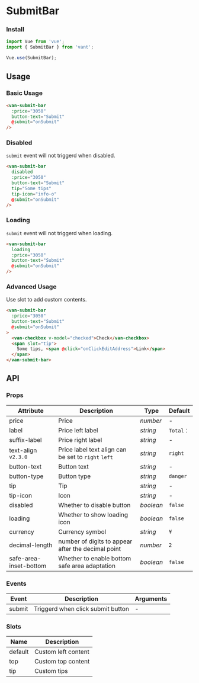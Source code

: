 # SubmitBar

### Install

``` javascript
import Vue from 'vue';
import { SubmitBar } from 'vant';

Vue.use(SubmitBar);
```

## Usage

### Basic Usage

```html
<van-submit-bar
  :price="3050"
  button-text="Submit"
  @submit="onSubmit"
/>
```

### Disabled

`submit` event will not triggerd when disabled.

```html
<van-submit-bar
  disabled
  :price="3050"
  button-text="Submit"
  tip="Some tips"
  tip-icon="info-o"
  @submit="onSubmit"
/>
```

### Loading

`submit` event will not triggerd when loading.

```html
<van-submit-bar
  loading
  :price="3050"
  button-text="Submit"
  @submit="onSubmit"
/>
```

### Advanced Usage

Use slot to add custom contents.

```html
<van-submit-bar
  :price="3050"
  button-text="Submit"
  @submit="onSubmit"
>
  <van-checkbox v-model="checked">Check</van-checkbox>
  <span slot="tip">
    Some tips, <span @click="onClickEditAddress">Link</span>
  </span>
</van-submit-bar>
```

## API

### Props

| Attribute | Description | Type | Default |
|------|------|------|------|
| price | Price | *number* | - |
| label | Price left label | *string* | `Total：` |
| suffix-label | Price right label | *string* | - |
| text-align `v2.3.0` | Price label text align can be set to `right` `left` | *string* | `right` |
| button-text | Button text | *string* | - |
| button-type | Button type | *string* | `danger` |
| tip | Tip | *string* | - |
| tip-icon | Icon |  *string* | - |
| disabled | Whether to disable button | *boolean* | `false` |
| loading | Whether to show loading icon | *boolean* | `false` |
| currency | Currency symbol | *string* | `¥` |
| decimal-length | number of digits to appear after the decimal point | *number* | `2` |
| safe-area-inset-bottom | Whether to enable bottom safe area adaptation | *boolean* | `false` |

### Events

| Event | Description | Arguments |
|------|------|------|
| submit | Triggerd when click submit button | - |

### Slots

| Name | Description |
|------|------|
| default | Custom left content |
| top | Custom top content |
| tip | Custom tips |
